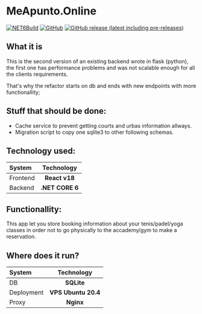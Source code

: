 # MeApunto.Online

[![NET6Build](https://github.com/RarceD/MeApuntoBackend/actions/workflows/dotnet.yml/badge.svg?branch=main)](https://github.com/RarceD/MeApuntoBackend/actions/workflows/dotnet.yml)
[![GitHub](https://img.shields.io/github/license/rarced/MeApuntoBackend)](LICENSE.md) 
[![GitHub release (latest including pre-releases)](https://img.shields.io/github/v/release/rarced/MeApuntoBackend?color=green&include_prereleases&logo=github)](https://github.com/rarced/MeApuntoBackend/releases)
## What it is
This is the second version of an existing backend wrote in flask (python), the first one has performance problems and was not
scalable enough for all the clients requirements.

That's why the refactor starts on db and ends with new endpoints with more functionallity;

## Stuff that should be done: 

- Cache service to prevent getting courts and urbas information allways.
- Migration script to copy one sqlite3 to other following schemas.


## Technology used:
| System |  Technology  | 
|:-----|:--------:|
| Frontend   | **React v18** |
| Backend   |  **.NET CORE 6**   |
## Functionallity:
This app let you store booking information about your tenis/padel/yoga classes in order not to go physically to the accademy/gym to make a reservation.

## Where does it run?
| System |  Technology  | 
|:-----|:--------:|
| DB   | **SQLite** |
| Deployment   | **VPS Ubuntu 20.4** |
| Proxy   | **Nginx** |

